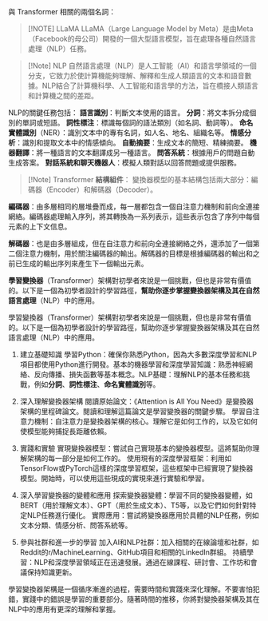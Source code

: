 與 Transformer 相關的兩個名詞：

> [!NOTE] LLaMA
> LLaMA（Large Language Model by Meta）是由Meta（Facebook的母公司）開發的一個大型語言模型，旨在處理各種自然語言處理（NLP）任務。

>[!Note] NLP
>自然語言處理（NLP）是人工智能（AI）和語言學領域的一個分支，它致力於使計算機能夠理解、解釋和生成人類語言的文本和語音數據。NLP結合了計算機科學、人工智能和語言學的方法，旨在橋接人類語言和計算機之間的差距。


NLP的關鍵任務包括：
**語言識別**：判斷文本使用的語言。
**分詞**：將文本拆分成個別的單詞或短語。
**詞性標注**：標識每個詞的語法類別（如名詞、動詞等）。
**命名實體識別**（NER）：識別文本中的專有名詞，如人名、地名、組織名等。
**情感分析**：識別和提取文本中的情感傾向。
**自動摘要**：生成文本的簡短、精練摘要。
**機器翻譯**：將一種語言的文本翻譯成另一種語言。
**問答系統**：根據用戶的問題自動生成答案。
**對話系統和聊天機器人**：模擬人類對話以回答問題或提供服務。

>[!Note] Transformer
**結構組件**：
變換器模型的基本結構包括兩大部分：編碼器（Encoder）和解碼器（Decoder）。
>
**編碼器**：由多層相同的層堆疊而成，每一層都包含一個自注意力機制和前向全連接網絡。編碼器處理輸入序列，將其轉換為一系列表示，這些表示包含了序列中每個元素的上下文信息。
>
**解碼器**：也是由多層組成，但在自注意力和前向全連接網絡之外，還添加了一個第二個注意力機制，用於關注編碼器的輸出。解碼器的目標是根據編碼器的輸出和之前已生成的輸出序列來產生下一個輸出元素。
>
**學習變換器**（Transformer）架構對初學者來說是一個挑戰，但也是非常有價值的。以下是一個為初學者設計的學習路徑，**幫助你逐步掌握變換器架構及其在自然語言處理**（NLP）中的應用。

學習變換器（Transformer）架構對初學者來說是一個挑戰，但也是非常有價值的。以下是一個為初學者設計的學習路徑，幫助你逐步掌握變換器架構及其在自然語言處理（NLP）中的應用。

1. 建立基礎知識
學習Python：確保你熟悉Python，因為大多數深度學習和NLP項目都使用Python進行開發。基本的機器學習和深度學習知識：熟悉神經網絡、反向傳播、損失函數等基本概念。NLP基礎：理解NLP的基本任務和挑戰，例如**分詞**、**詞性標注**、**命名實體識別**等。

2. 深入理解變換器架構
閱讀原始論文：《Attention is All You Need》是變換器架構的里程碑論文。閱讀和理解這篇論文是學習變換器的關鍵步驟。
學習自注意力機制：自注意力是變換器架構的核心。理解它是如何工作的，以及它如何使模型能夠捕捉長距離依賴。

3. 實踐和實驗
實現變換器模型：嘗試自己實現基本的變換器模型。這將幫助你理解架構的每一部分是如何工作的。
使用現有的深度學習框架：利用如TensorFlow或PyTorch這樣的深度學習框架，這些框架中已經實現了變換器模型。開始時，可以使用這些現成的實現來進行實驗和學習。

4. 深入學習變換器的變體和應用
探索變換器變體：學習不同的變換器變體，如BERT（用於理解文本）、GPT（用於生成文本）、T5等，以及它們如何針對特定NLP任務進行優化。
實際應用：嘗試將變換器應用於具體的NLP任務，例如文本分類、情感分析、問答系統等。

5. 參與社群和進一步的學習
加入AI和NLP社群：加入相關的在線論壇和社群，如Reddit的r/MachineLearning、GitHub項目和相關的LinkedIn群組。
持續學習：NLP和深度學習領域正在迅速發展。通過在線課程、研討會、工作坊和會議保持知識更新。

學習變換器架構是一個循序漸進的過程，需要時間和實踐來深化理解。不要害怕犯錯，實踐中的錯誤是學習的重要部分。隨著時間的推移，你將對變換器架構及其在NLP中的應用有更深的理解和掌握。